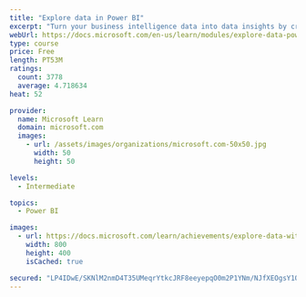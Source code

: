 ```yaml
---
title: "Explore data in Power BI"
excerpt: "Turn your business intelligence data into data insights by creating and configuring Power BI dashboards."
webUrl: https://docs.microsoft.com/en-us/learn/modules/explore-data-power-bi/
type: course
price: Free
length: PT53M
ratings:
  count: 3778
  average: 4.718634
heat: 52

provider:
  name: Microsoft Learn
  domain: microsoft.com
  images:
    - url: /assets/images/organizations/microsoft.com-50x50.jpg
      width: 50
      height: 50

levels:
  - Intermediate

topics:
  - Power BI

images:
  - url: https://docs.microsoft.com/learn/achievements/explore-data-with-power-bi-desktop-social.png
    width: 800
    height: 400
    isCached: true

secured: "LP4IDwE/SKNlM2nmD4T35UMeqrYtkcJRF8eeyepqO0m2P1YNm/NJfXEOgsY1QPAqAIGI8W+YCd84Yo26c0BlnJ+uFQTRMX/67mrITbyFNkCAMslgH7ow/Uf286YYZ7vxT1xJSBR9Xo8FSQL3i1xOzl99YWe+rnAvUsE0j0WWAiY61Klxrz52ozIpEEB9GQBpNC9eATUobDtIqZ4DdjKsS9hws9uEfb3Kpg8dEEREBT5kHu3ZPW8MSTfdhi4kH1y9O86GGkf1A+7UHXsTM37f8hMGgJVCpf315OK7vdGfVXRezoJSgSt2dQSKXvHmTUlAGU9RrKQXxjCGIamjjShM/ur7KUCloqVIS+WLvpUI3vhOURzC9m1S7SI4DH8sn/qXKGo0h+v0/n+R53jPUAWnNAA9SYeymIIb0WWjLUnlzk4=;YEWbL9/kAXM621M2llFTAg=="
---
```


